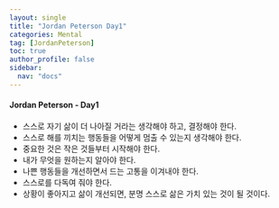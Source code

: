```yaml
---
layout: single
title: "Jordan Peterson Day1"
categories: Mental
tag: [JordanPeterson]
toc: true
author_profile: false
sidebar:
  nav: "docs"
---
```


#### Jordan Peterson - Day1

- 스스로 자기 삶이 더 나아질 거라는 생각해야 하고, 결정해야 한다.
- 스스로 해를 끼치는 행동들을 어떻게 멈출 수 있는지 생각해야 한다.
- 중요한 것은 작은 것들부터 시작해야 한다.
- 내가 무엇을 원하는지 알아야 한다.
- 나쁜 행동들을 개선하면서 드는 고통을 이겨내야 한다.
- 스스로를 다독여 줘야 한다.
- 상황이 좋아지고 삶이 개선되면, 분명 스스로 삶은 가치 있는 것이 될 것이다.